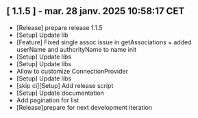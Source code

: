 ## [ 1.1.5 ] - mar. 28 janv. 2025 10:58:17 CET

* [Release] prepare release 1.1.5
* [Setup] Update lib
* [Feature] Fixed single assoc issue in getAssociations + added userName and authorityName to name init
* [Setup] Update libs
* [Setup] Update libs
* Allow to customize ConnectionProvider
* [Setup] Update libs
* [skip ci][Setup] Add release script
* [Setup] Update documentation
* Add pagination for list
* [Release]prepare for next development iteration

